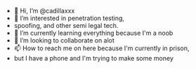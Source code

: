- 👋 Hi, I’m @cadillaxxx
- 👀 I’m interested in penetration testing,
- spoofing, and other semi legal tech.
- 🌱 I’m currently learning everything because I'm a noob
- 💞️ I’m looking to collaborate on alot
- 📫 How to reach me on here because I'm currently in prison,
- but I have a phone and I'm trying to make some money 

<!---
cadillaxxx/cadillaxxx is a ✨ special ✨ repository because its `README.md` (this file) appears on your GitHub profile.
You can click the Preview link to take a look at your changes.
--->
